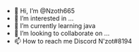 - 👋 Hi, I’m @Nzoth665
- 👀 I’m interested in ...
- 🌱 I’m currently learning java
- 💞️ I’m looking to collaborate on ...
- 📫 How to reach me Discord N'zot#8194

<!---
Nzoth665/Nzoth665 is a ✨ special ✨ repository because its `README.md` (this file) appears on your GitHub profile.
You can click the Preview link to take a look at your changes.
--->
